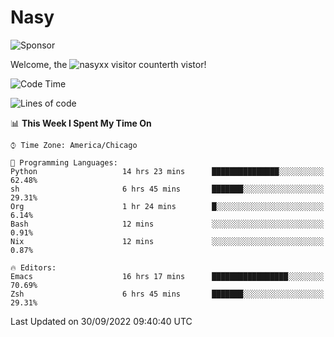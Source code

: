 # Nasy

<!--
<p align="center">
<img height="200" src="https://github-readme-stats.vercel.app/api?username=nasyxx&count_private=true&show_icons=true&theme=dracula&include_all_commits=true"/>
<img height="200" src="https://github-readme-stats.vercel.app/api/top-langs/?username=nasyxx&theme=dracula&hide=html,jupyter+notebook&count_private=true&show_icons=true"/>
</p>

  
----------------
-->

![Sponsor](https://img.shields.io/static/v1.svg?label=Sponsor&message=%E2%9D%A4&logo=GitHub&style=flat&color=pink)
 
Welcome, the ![nasyxx visitor counter](https://count.getloli.com/get/@nasyxx?theme=rule34)th vistor!
 
<!--START_SECTION:waka-->
![Code Time](http://img.shields.io/badge/Code%20Time-2%2C677%20hrs%2051%20mins-blue)

![Lines of code](https://img.shields.io/badge/From%20Hello%20World%20I%27ve%20Written-5%20Million%20lines%20of%20code-blue)

📊 **This Week I Spent My Time On** 

```text
⌚︎ Time Zone: America/Chicago

💬 Programming Languages: 
Python                   14 hrs 23 mins      ███████████████░░░░░░░░░░   62.48% 
sh                       6 hrs 45 mins       ███████░░░░░░░░░░░░░░░░░░   29.31% 
Org                      1 hr 24 mins        █░░░░░░░░░░░░░░░░░░░░░░░░   6.14% 
Bash                     12 mins             ░░░░░░░░░░░░░░░░░░░░░░░░░   0.91% 
Nix                      12 mins             ░░░░░░░░░░░░░░░░░░░░░░░░░   0.87%

🔥 Editors: 
Emacs                    16 hrs 17 mins      █████████████████░░░░░░░░   70.69% 
Zsh                      6 hrs 45 mins       ███████░░░░░░░░░░░░░░░░░░   29.31%

```


 Last Updated on 30/09/2022 09:40:40 UTC
<!--END_SECTION:waka-->

<!-- ![visitors](https://visitor-badge.laobi.icu/badge?page_id=nasyxx.nasyxx) -->
